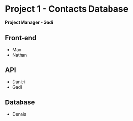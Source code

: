 # Project 1 - Contacts Database

**Project Manager - Gadi**

## Front-end
- Max
- Nathan

## API
- Daniel
- Gadi

## Database
- Dennis